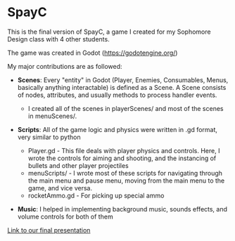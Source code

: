 # SpayC

This is the final version of SpayC, a game I created for my Sophomore Design class with 4 other students.

The game was created in Godot (https://godotengine.org/)

My major contributions are as followed:
  - <b>Scenes</b>: Every "entity" in Godot (Player, Enemies, Consumables, Menus, basically anything interactable) is defined as a Scene. A Scene consists of nodes, attributes, and usually methods to process handler events. 
    - I created all of the scenes in playerScenes/ and most of the scenes in menuScenes/.
    
  - <b>Scripts</b>: All of the game logic and physics were written in .gd format, very similar to python
    - Player.gd - This file deals with player physics and controls. Here, I wrote the controls for aiming and shooting, and the instancing of bullets and other player projectiles
    - menuScripts/ - I wrote most of these scripts for navigating through the main menu and pause menu, moving from the main menu to the game, and vice versa.
    - rocketAmmo.gd - For picking up special ammo
    
  - <b>Music</b>: I helped in implementing background music, sounds effects, and volume controls for both of them

<a href="https://docs.google.com/presentation/d/e/2PACX-1vREi6W0swDoYuUR8WHu3HRUQ9T1VTTJQce4uiEqxwsrRxEFWnPHjvNLYc4rsFEsbqWaFLQoyR96F9kY/pub?start=false&loop=false&delayms=5000">Link to our final presentation</a>
